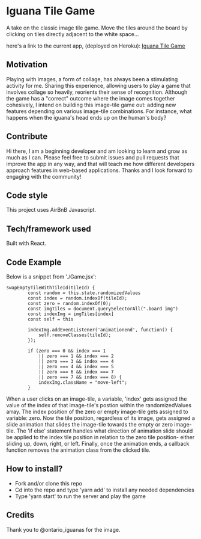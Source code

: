 # Iguana Tile Game
A take on the classic image tile game. Move the tiles around the board by clicking on tiles directly adjacent to the white space...

here's a link to the current app, (deployed on Heroku): [Iguana Tile Game](https://desolate-beyond-10749.herokuapp.com/)

## Motivation
Playing with images, a form of collage, has always been a stimulating activity for me. Sharing this experience, allowing users to play a game that involves collage so heavily, reorients their sense of recognition. Although the game has a "correct" outcome where the image comes together cohesively, I intend on building this image-tile game out: adding new features depending on various image-tile combinations. For instance, what happens when the iguana's head ends up on the human's body? 

## Contribute
Hi there, I am a beginning developer and am looking to learn and grow as much as I can. Please feel free to submit issues and pull requests that improve the app in any way, and that will teach me how different developers approach features in web-based applications. Thanks and I look forward to engaging with the community!

## Code style
This project uses AirBnB Javascript.

## Tech/framework used
Built with React.

## Code Example
Below is a snippet from './Game.jsx':

```
swapEmptyTileWithTileId(tileId) {
        const random = this.state.randomizedValues
        const index = random.indexOf(tileId);
        const zero = random.indexOf(0);
        const imgTiles = document.querySelectorAll(".board img")
        const indexImg = imgTiles[index]
        const self = this

        indexImg.addEventListener('animationend', function() {
            self.removeClasses(tileId);
        });
        
        if (zero === 0 && index === 1 
            || zero === 1 && index === 2
            || zero === 3 && index === 4
            || zero === 4 && index === 5
            || zero === 6 && index === 7
            || zero === 7 && index === 8) {
            indexImg.className = "move-left";
        }
```

When a user clicks on an image-tile, a variable, 'index' gets assigned the value of the index of that image-tile's postion within the randomizedValues array. The index position of the zero or empty image-tile gets assigned to variable: zero. Now the tile position, regardless of its image, gets assigned a slide animation that slides the image-tile towards the empty or zero image-tile. The 'if else' statement handles what direction of animation slide should be applied to the index tile position in relation to the zero tile position- either sliding up, down, right, or left. Finally, once the animation ends, a callback function removes the animation class from the clicked tile.

## How to install?
* Fork and/or clone this repo
* Cd into the repo and type 'yarn add' to install any needed dependencies
* Type 'yarn start' to run the server and play the game

## Credits
Thank you to @ontario_iguanas for the image.
